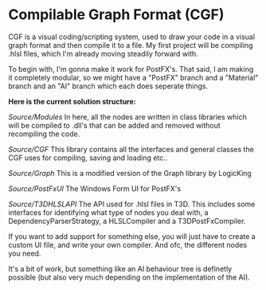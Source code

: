 Compilable Graph Format (CGF)
===============

CGF is a visual coding/scripting system, used to draw your code in a visual graph format and then compile it to a file.
My first project will be compiling .hlsl files, which I'm already moving steadily forward with.

To begin with, I'm gonna make it work for PostFX's. That said, I am making it completely modular, so we might have a "PostFX" branch and a "Material" branch and an "AI" branch which each does seperate things.

**Here is the current solution structure:**

*Source/Modules*
In here, all the nodes are written in class libraries which will be compiled to .dll's that can be added and removed without recompiling the code.

*Source/CGF*
This library contains all the interfaces and general classes the CGF uses for compiling, saving and loading etc..

*Source/Graph*
This is a modified version of the Graph library by LogicKing

*Source/PostFxUI*
The Windows Form UI for PostFX's

*Source/T3DHLSLAPI*
The API used for .hlsl files in T3D.
This includes some interfaces for identifying what type of nodes you deal with, a DependencyParserStrategy, a HLSLCompiler and a T3DPostFxCompiler.

If you want to add support for something else, you will just have to create a custom UI file, and write your own compiler.
And ofc, the different nodes you need.

It's a bit of work, but something like an AI behaviour tree is definetly possible (but also very much depending on the implementation of the AI).
